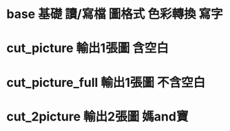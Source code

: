 # base 基礎 讀/寫檔 圖格式 色彩轉換 寫字
# cut_picture 輸出1張圖 含空白
# cut_picture_full 輸出1張圖 不含空白
# cut_2picture 輸出2張圖 媽and寶
